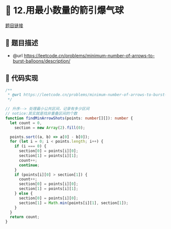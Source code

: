 # 🎳 12.用最小数量的箭引爆气球

[题目链接](https://leetcode.cn/problems/minimum-number-of-arrows-to-burst-balloons/description/)

## 📌 题目描述
* @url https://leetcode.cn/problems/minimum-number-of-arrows-to-burst-balloons/description/

## 📌 代码实现
```typescript
/**
 * @url https://leetcode.cn/problems/minimum-number-of-arrows-to-burst-balloons/description/
 */

// 升序--> 处理最小公共区间，记录有多少区间
// notice:其实就是找非重叠区间的个数
function findMinArrowShots(points: number[][]): number {
  let count = 0,
    section = new Array(2).fill(0);

  points.sort((a, b) => a[0] - b[0]);
  for (let i = 0; i < points.length; i++) {
    if (i === 0) {
      section[0] = points[i][0];
      section[1] = points[i][1];
      count++;
      continue;
    }
    if (points[i][0] > section[1]) {
      count++;
      section[0] = points[i][0];
      section[1] = points[i][1];
    } else {
      section[0] = points[i][0];
      section[1] = Math.min(points[i][1], section[1]);
    }
  }
  return count;
}

```
